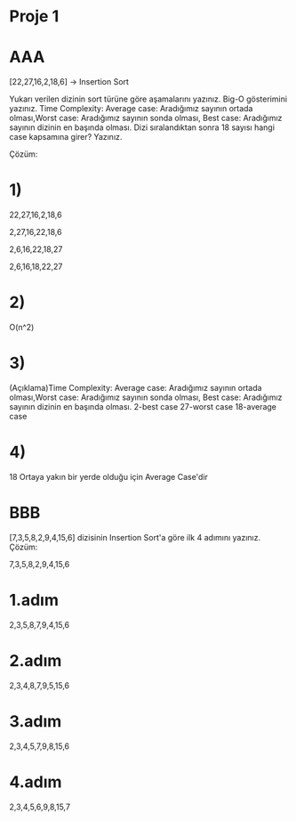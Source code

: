 # Proje 1
# AAA
[22,27,16,2,18,6] -> Insertion Sort

Yukarı verilen dizinin sort türüne göre aşamalarını yazınız.
Big-O gösterimini yazınız.
Time Complexity: Average case: Aradığımız sayının ortada olması,Worst case: Aradığımız sayının sonda olması, Best case: Aradığımız sayının dizinin en başında olması.
Dizi sıralandıktan sonra 18 sayısı hangi case kapsamına girer? Yazınız.

Çözüm:
# 1)

22,27,16,2,18,6

2,27,16,22,18,6

2,6,16,22,18,27

2,6,16,18,22,27

# 2)

O(n^2)

# 3)
(Açıklama)Time Complexity: Average case: Aradığımız sayının ortada olması,Worst case: Aradığımız sayının sonda olması, Best case: Aradığımız sayının dizinin en başında olması.
2-best case
27-worst case
18-average case

# 4)
18 Ortaya yakın bir yerde olduğu için Average Case'dir

# BBB
[7,3,5,8,2,9,4,15,6] dizisinin Insertion Sort'a göre ilk 4 adımını yazınız.
Çözüm:

7,3,5,8,2,9,4,15,6

# 1.adım

2,3,5,8,7,9,4,15,6

# 2.adım

2,3,4,8,7,9,5,15,6

# 3.adım

2,3,4,5,7,9,8,15,6

# 4.adım

2,3,4,5,6,9,8,15,7
